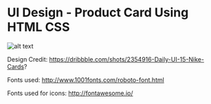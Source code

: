 # UI Design - Product Card Using HTML CSS

![alt text](https://cdn.dribbble.com/users/218187/screenshots/2354916/nike_cards.png)

Design Credit:  https://dribbble.com/shots/2354916-Daily-UI-15-Nike-Cards?

Fonts used:   http://www.1001fonts.com/roboto-font.html

Fonts used for icons:   http://fontawesome.io/


